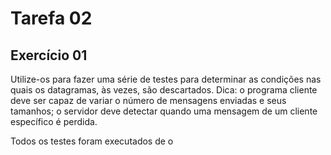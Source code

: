 # Tarefa 02
## Exercício 01
Utilize-os para fazer uma série de testes para determinar as condições nas quais os datagramas, às
vezes, são descartados. Dica: o programa cliente deve ser capaz de variar o número de mensagens enviadas 
e seus tamanhos; o servidor deve detectar quando uma mensagem de um cliente específico é
perdida.

Todos os testes foram executados de o